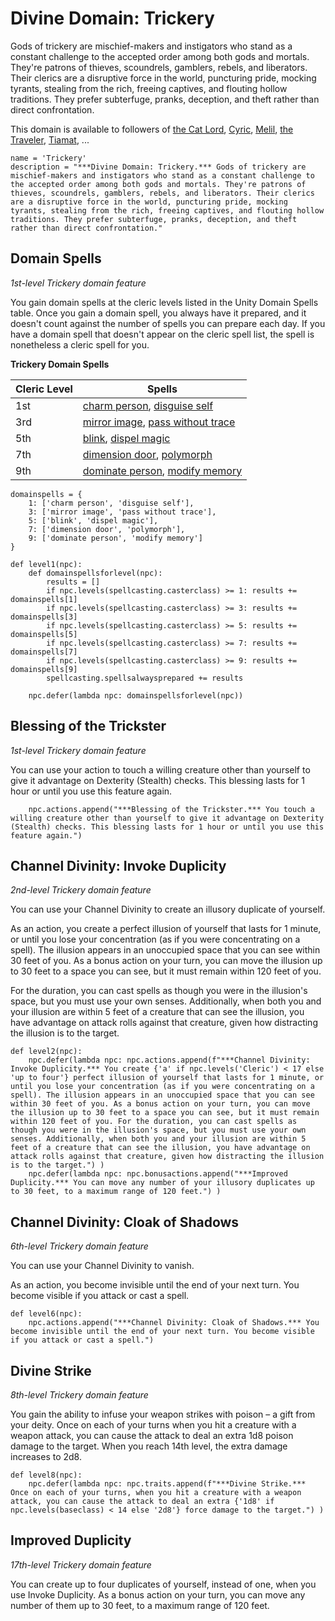 # Divine Domain: Trickery
Gods of trickery are mischief-makers and instigators who stand as a constant challenge to the accepted order among both gods and mortals. They're patrons of thieves, scoundrels, gamblers, rebels, and liberators. Their clerics are a disruptive force in the world, puncturing pride, mocking tyrants, stealing from the rich, freeing captives, and flouting hollow traditions. They prefer subterfuge, pranks, deception, and theft rather than direct confrontation.

This domain is available to followers of [the Cat Lord](../../Religions/Pantheon/CatLord.md), [Cyric](../../Religions/Pantheon/Cyric.md), [Melil](../../Religions/Pantheon/Milil.md), [the Traveler](../../Religions/Pantheon/Traveler.md), [Tiamat](../../Religions/Pantheon/Tiamat.md), ...

```
name = 'Trickery'
description = "***Divine Domain: Trickery.*** Gods of trickery are mischief-makers and instigators who stand as a constant challenge to the accepted order among both gods and mortals. They're patrons of thieves, scoundrels, gamblers, rebels, and liberators. Their clerics are a disruptive force in the world, puncturing pride, mocking tyrants, stealing from the rich, freeing captives, and flouting hollow traditions. They prefer subterfuge, pranks, deception, and theft rather than direct confrontation."
```

## Domain Spells
*1st-level Trickery domain feature*

You gain domain spells at the cleric levels listed in the Unity Domain Spells table. Once you gain a domain spell, you always have it prepared, and it doesn't count against the number of spells you can prepare each day. If you have a domain spell that doesn't appear on the cleric spell list, the spell is nonetheless a cleric spell for you.

**Trickery Domain Spells**

Cleric Level |	Spells
------------ | -----
1st |	[charm person](../../Magic/Spells/charm-person.md), [disguise self](../../Magic/Spells/disguise-self.md)
3rd	| [mirror image](../../Magic/Spells/mirror-image.md), [pass without trace](../../Magic/Spells/pass-without-trace.md)
5th	| [blink](../../Magic/Spells/blink.md), [dispel magic](../../Magic/Spells/dispel-magic.md)
7th	| [dimension door](../../Magic/Spells/dimension-door.md), [polymorph](../../Magic/Spells/polymorph.md)
9th	| [dominate person](../../Magic/Spells/dominate-person.md), [modify memory](../../Magic/Spells/modify-memory.md)

```
domainspells = {
    1: ['charm person', 'disguise self'],
    3: ['mirror image', 'pass without trace'],
    5: ['blink', 'dispel magic'],
    7: ['dimension door', 'polymorph'],
    9: ['dominate person', 'modify memory']
}

def level1(npc):
    def domainspellsforlevel(npc):
        results = []
        if npc.levels(spellcasting.casterclass) >= 1: results += domainspells[1]
        if npc.levels(spellcasting.casterclass) >= 3: results += domainspells[3]
        if npc.levels(spellcasting.casterclass) >= 5: results += domainspells[5]
        if npc.levels(spellcasting.casterclass) >= 7: results += domainspells[7]
        if npc.levels(spellcasting.casterclass) >= 9: results += domainspells[9]
        spellcasting.spellsalwaysprepared += results

    npc.defer(lambda npc: domainspellsforlevel(npc))
```

## Blessing of the Trickster
*1st-level Trickery domain feature*

You can use your action to touch a willing creature other than yourself to give it advantage on Dexterity (Stealth) checks. This blessing lasts for 1 hour or until you use this feature again.

```
    npc.actions.append("***Blessing of the Trickster.*** You touch a willing creature other than yourself to give it advantage on Dexterity (Stealth) checks. This blessing lasts for 1 hour or until you use this feature again.")
```

## Channel Divinity: Invoke Duplicity
*2nd-level Trickery domain feature*

You can use your Channel Divinity to create an illusory duplicate of yourself.

As an action, you create a perfect illusion of yourself that lasts for 1 minute, or until you lose your concentration (as if you were concentrating on a spell). The illusion appears in an unoccupied space that you can see within 30 feet of you. As a bonus action on your turn, you can move the illusion up to 30 feet to a space you can see, but it must remain within 120 feet of you.

For the duration, you can cast spells as though you were in the illusion's space, but you must use your own senses. Additionally, when both you and your illusion are within 5 feet of a creature that can see the illusion, you have advantage on attack rolls against that creature, given how distracting the illusion is to the target.

```
def level2(npc):
    npc.defer(lambda npc: npc.actions.append(f"***Channel Divinity: Invoke Duplicity.*** You create {'a' if npc.levels('Cleric') < 17 else 'up to four'} perfect illusion of yourself that lasts for 1 minute, or until you lose your concentration (as if you were concentrating on a spell). The illusion appears in an unoccupied space that you can see within 30 feet of you. As a bonus action on your turn, you can move the illusion up to 30 feet to a space you can see, but it must remain within 120 feet of you. For the duration, you can cast spells as though you were in the illusion's space, but you must use your own senses. Additionally, when both you and your illusion are within 5 feet of a creature that can see the illusion, you have advantage on attack rolls against that creature, given how distracting the illusion is to the target.") )
    npc.defer(lambda npc: npc.bonusactions.append("***Improved Duplicity.*** You can move any number of your illusory duplicates up to 30 feet, to a maximum range of 120 feet.") )
```

## Channel Divinity: Cloak of Shadows
*6th-level Trickery domain feature*

You can use your Channel Divinity to vanish.

As an action, you become invisible until the end of your next turn. You become visible if you attack or cast a spell.

```
def level6(npc):
    npc.actions.append("***Channel Divinity: Cloak of Shadows.*** You become invisible until the end of your next turn. You become visible if you attack or cast a spell.")
```

## Divine Strike
*8th-level Trickery domain feature*

You gain the ability to infuse your weapon strikes with poison – a gift from your deity. Once on each of your turns when you hit a creature with a weapon attack, you can cause the attack to deal an extra 1d8 poison damage to the target. When you reach 14th level, the extra damage increases to 2d8.

```
def level8(npc):
    npc.defer(lambda npc: npc.traits.append(f"***Divine Strike.*** Once on each of your turns, when you hit a creature with a weapon attack, you can cause the attack to deal an extra {'1d8' if npc.levels(baseclass) < 14 else '2d8'} force damage to the target.") )
```

## Improved Duplicity
*17th-level Trickery domain feature*

You can create up to four duplicates of yourself, instead of one, when you use Invoke Duplicity. As a bonus action on your turn, you can move any number of them up to 30 feet, to a maximum range of 120 feet.
